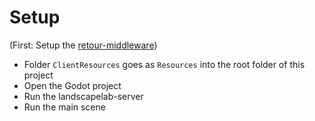 # Setup

(First: Setup the [retour-middleware](https://github.com/boku-ilen/retour-middleware))

* Folder `ClientResources` goes as `Resources` into the root folder of this project
* Open the Godot project 
* Run the landscapelab-server
* Run the main scene
